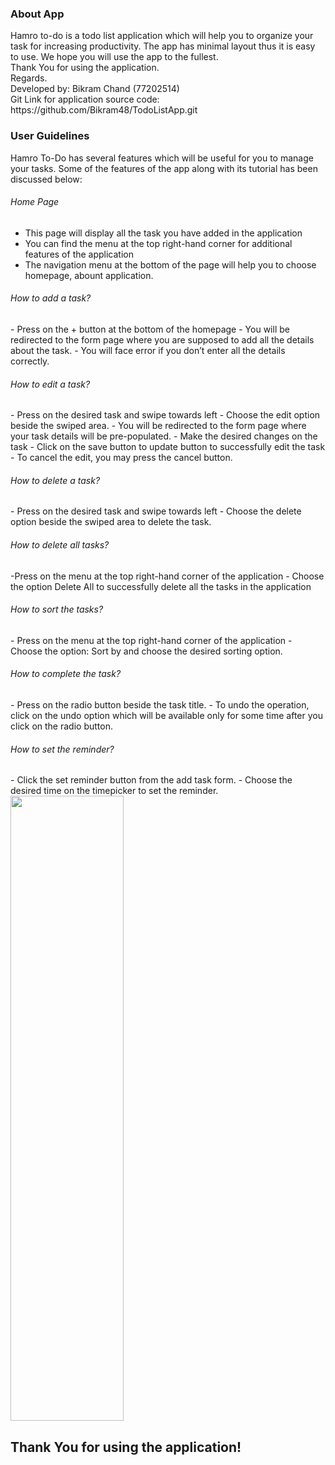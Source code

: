 <h3>About App</h3>
Hamro to-do is a todo list application which will help you to organize your task for increasing productivity. The app has minimal layout thus it is easy to use. We hope you will use the app to the fullest.<br> 
Thank You for using the application. <br>
Regards.<br>
Developed by: Bikram Chand (77202514)<br>
Git Link for application source code: https://github.com/Bikram48/TodoListApp.git

<h3>User Guidelines</h3>
Hamro To-Do has several features which will be useful for you to manage your tasks. Some of the features of the app along with its tutorial has been discussed below:<br>
<h6>Home Page</h6>
<ul>
  <li>This page will display all the task you have added in the application</li>
  <li>You can find the menu at the top right-hand corner for additional features of the application</li>
 <li>The navigation menu at the bottom of the page will help you to choose homepage, abount application.</li>
</ul>

<h6>How to add a task?</h6>
  - Press on the + button at the bottom of the homepage
  - You will be redirected to the form page where you are supposed to add all the details about the task.
  - You will face error if you don’t enter all the details correctly.<br>
  
<h6>How to edit a task?</h6>
  - Press on the desired task and swipe towards left
  - Choose the edit option beside the swiped area.
  - You will be redirected to the form page where your task details will be pre-populated.
  - Make the desired changes on the task
  - Click on the save button to update button to successfully edit the task
  - To cancel the edit, you may press the cancel button.
  
<h6>How to delete a task?</h6>
  - Press on the desired task and swipe towards left
  - Choose the delete option beside the swiped area to delete the task.
<h6>How to delete all tasks?</h6>
  -Press on the menu at the top right-hand corner of the application
  - Choose the option Delete All to successfully delete all the tasks in the application
  
<h6>How to sort the tasks?</h6>
  - Press on the menu at the top right-hand corner of the application
  - Choose the option: Sort by and choose the desired sorting option.
  
<h6>How to complete the task?</h6>
  - Press on the radio button beside the task title.
  - To undo the operation, click on the undo option which will be available only for some time after you click on the radio button.
  
<h6>How to set the reminder?</h6>
  - Click the set reminder button from the add task form.
  - Choose the desired time on the timepicker to set the reminder.


<img src="./hamrotodo.gif" width="60%" height="1000"/>


<h2 text-align:center;>Thank You for using the application!</h2>

